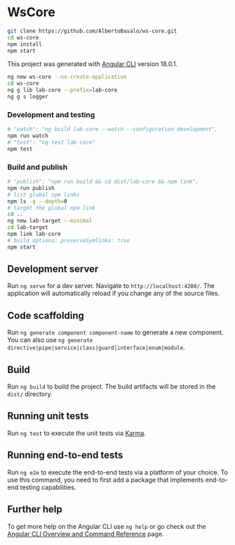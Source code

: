 # WsCore

```bash
git clone https://github.com/AlbertoBasalo/ws-core.git
cd ws-core
npm install
npm start
```

This project was generated with [Angular CLI](https://github.com/angular/angular-cli) version 18.0.1.

```bash
ng new ws-core --no-create-application
cd ws-core
ng g lib lab-core --prefix=lab-core
ng g s logger
```

### Development and testing

```bash
# "watch": "ng build lab-core --watch --configuration development",
npm run watch
# "test": "ng test lab-core"
npm test
```

### Build and publish

```bash
# "publish": "npm run build && cd dist/lab-core && npm link",
npm run publish
# list global npm links
npm ls -g --depth=0
# target the global npm link
cd ..
ng new lab-target --minimal
cd lab-target
npm link lab-core
# build.options: preserveSymlinks: true
npm start
```

## Development server

Run `ng serve` for a dev server. Navigate to `http://localhost:4200/`. The application will automatically reload if you change any of the source files.

## Code scaffolding

Run `ng generate component component-name` to generate a new component. You can also use `ng generate directive|pipe|service|class|guard|interface|enum|module`.

## Build

Run `ng build` to build the project. The build artifacts will be stored in the `dist/` directory.

## Running unit tests

Run `ng test` to execute the unit tests via [Karma](https://karma-runner.github.io).

## Running end-to-end tests

Run `ng e2e` to execute the end-to-end tests via a platform of your choice. To use this command, you need to first add a package that implements end-to-end testing capabilities.

## Further help

To get more help on the Angular CLI use `ng help` or go check out the [Angular CLI Overview and Command Reference](https://angular.dev/tools/cli) page.

